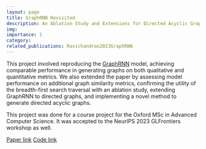 ```yaml
---
layout: page
title: GraphRNN Revisited
description: An Ablation Study and Extensions for Directed Acyclic Graphs
img: 
importance: 1
category: 
related_publications: Ravichandran2023GraphRNN
---
```


This project involved reproducing the [GraphRNN](https://arxiv.org/abs/1802.08773) model, achieving comparable performance in generating graphs on both qualitative and quantitative metrics. We also extended the paper by assessing model performance on additional graph similarity metrics, confirming the utility of the breadth-first search traversal with an ablation study, extending GraphRNN to directed graphs, and implementing a novel method to generate directed acyclic graphs.

This project was done for a course project for the Oxford MSc in Advanced Computer Science. It was accepted to the NeurIPS 2023 GLFrontiers workshop as well. 

[Paper link](https://openreview.net/pdf?id=mstzBSOx2e)
[Code link](https://github.com/maravichandran/GraphRNN)